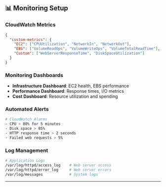 ## 📊 Monitoring Setup

### CloudWatch Metrics
```json
{
  "custom-metrics": {
    "EC2": ["CPUUtilization", "NetworkIn", "NetworkOut"],
    "EBS": ["VolumeReadOps", "VolumeWriteOps", "VolumeTotalReadTime"],
    "Custom": ["WebServerResponseTime", "DiskSpaceUtilization"]
  }
}
```

### Monitoring Dashboards
- **Infrastructure Dashboard**: EC2 health, EBS performance
- **Performance Dashboard**: Response times, I/O metrics
- **Cost Dashboard**: Resource utilization and spending

### Automated Alerts
```bash
# CloudWatch Alarms
- CPU > 80% for 5 minutes
- Disk space > 85%
- HTTP response time > 2 seconds
- Failed web requests > 5%
```

### Log Management
```bash
# Application Logs
/var/log/httpd/access_log    # Web server access
/var/log/httpd/error_log     # Web server errors
/var/log/messages            # System logs
```

---
